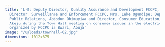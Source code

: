 ```yaml
---
title: 'L-R: Deputy Director, Quality Assurance and Development FCCPC, Kelechi Okoh;
  Director, Surveillance and Enforcement FCCPC, Mrs. Leke Ogundipe; Deputy Director,
  Public Relations, Abiodun Obimuyiwa and Director, Consumer Education, Mrs. Mopelola
  Akeju during the Town Hall meeting on consumer issues in the electricity sector,
  organized by FCCPC in Bwari, Abuja'
image: "/uploads/townhall-02.jpg"
dimensions: 1012x675
---
```


